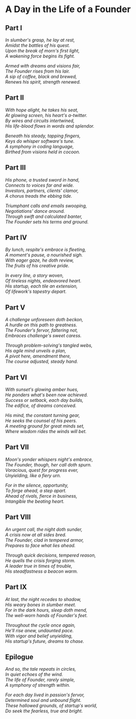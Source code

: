# A Day in the Life of a Founder

## Part I

_In slumber's grasp, he lay at rest,_  
_Amidst the battles of his quest._  
_Upon the break of morn's first light,_  
_A wakening force begins its fight._  

_Armed with dreams and visions fair,_  
_The Founder rises from his lair._  
_A sip of coffee, black and brewed,_  
_Renews his spirit, strength renewed._  

## Part II

_With hope alight, he takes his seat,_  
_At glowing screen, his heart's a-twitter._  
_By wires and circuits intertwined,_  
_His life-blood flows in words and splendor._  

_Beneath his steady, tapping fingers,_  
_Keys do whisper software's tune._  
_A symphony in coding language,_  
_Birthed from visions held in cocoon._  

## Part III

_His phone, a trusted sword in hand,_  
_Connects to voices far and wide._  
_Investors, partners, clients' clamor,_  
_A chorus treads the ebbing tide._  

_Triumphant calls and emails swooping,_  
_Negotiations' dance around._  
_Through swift and calculated banter,_  
_The Founder sets his terms and ground._

## Part IV

_By lunch, respite's embrace is fleeting,_  
_A moment's pause, a nourished sigh._  
_With eager gaze, he doth review,_  
_The fruits of his creative pride._

_In every line, a story woven,_  
_Of tireless nights, endeavored heart._  
_His startup, each tile an extension,_  
_Of lifework's tapestry depart._

## Part V

_A challenge unforeseen doth beckon,_  
_A hurdle on this path to greatness._  
_The Founder's fervor, faltering not,_  
_Embraces challenge's sweet caress._

_Through problem-solving's tangled webs,_  
_His agile mind unveils a plan,_  
_A pivot here, amendment there,_  
_The course adjusted, steady hand._

## Part VI

_With sunset's glowing amber hues,_  
_He ponders what's been now achieved._  
_Success or setback, each day builds,_  
_The edifice, of dreams conceived._

_His mind, the constant turning gear,_  
_He seeks the counsel of his peers._  
_A meeting ground for great minds set,_  
_Where wisdom rides the winds will bet._

## Part VII

_Moon's yonder whispers night's embrace,_  
_The Founder, though, her call doth spurn._  
_Voracious, quest for progress ever,_  
_Unyielding, like a fiery urn._

_For in the silence, opportunity,_  
_To forge ahead, a step apart._  
_Ahead of rivals, fierce in business,_  
_Intangible the beating heart._

## Part VIII

_An urgent call, the night doth sunder,_  
_A crisis now at all sides bred._  
_The Founder, clad in tempered armor,_  
_Prepares to face what lies ahead._

_Through quick decisions, tempered reason,_  
_He quells the crisis forging storm._  
_A leader true in times of trouble,_  
_His steadfastness a beacon warm._

## Part IX

_At last, the night recedes to shadow,_  
_His weary bones in slumber meet._  
_For in the dark hours, sleep doth mend,_  
_The well-worn hands of Founder's feet._

_Throughout the cycle once again,_  
_He'll rise anew, undaunted pace._  
_With vigor and belief unyielding,_  
_His startup's future, dreams to chase._

## Epilogue

_And so, the tale repeats in circles,_  
_In quiet echoes of the wind._  
_The life of Founder, rarely simple,_  
_A symphony of strength within._

_For each day lived in passion's fervor,_  
_Determined soul and unbound flight._  
_These hallowed grounds, of startup's world,_  
_Do seek the fearless, true and bright._
